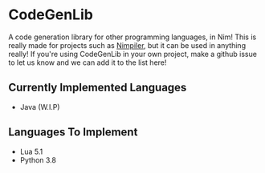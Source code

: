 # CodeGenLib
A code generation library for other programming languages, in Nim! This is really made for projects such as [Nimpiler](https://github.com/Mythical-Forest-Collective/Nimpiler), but it can be used in anything really! If you're using CodeGenLib in your own project, make a github issue to let us know and we can add it to the list here!

## Currently Implemented Languages
* Java (W.I.P)

## Languages To Implement
* Lua 5.1
* Python 3.8